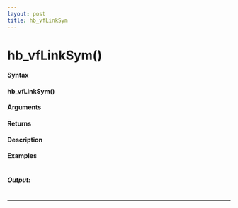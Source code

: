 ```yaml
---
layout: post
title: hb_vfLinkSym
---
```


# hb_vfLinkSym()


#### Syntax

#### hb_vfLinkSym()

#### Arguments

#### Returns

#### Description

#### Examples

```

```

##### Output:

```

```

---